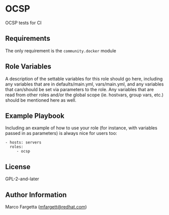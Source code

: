 OCSP
=========

OCSP tests for CI

Requirements
------------

The only requirement is the `community.docker` module


Role Variables
--------------

A description of the settable variables for this role should go here, including any variables that are in defaults/main.yml, vars/main.yml, and any variables that can/should be set via parameters to the role. Any variables that are read from other roles and/or the global scope (ie. hostvars, group vars, etc.) should be mentioned here as well.



Example Playbook
----------------

Including an example of how to use your role (for instance, with variables passed in as parameters) is always nice for users too:

    - hosts: servers
      roles:
         - ocsp

License
-------

GPL-2-and-later

Author Information
------------------

Marco Fargetta (mfargett@redhat.com)

